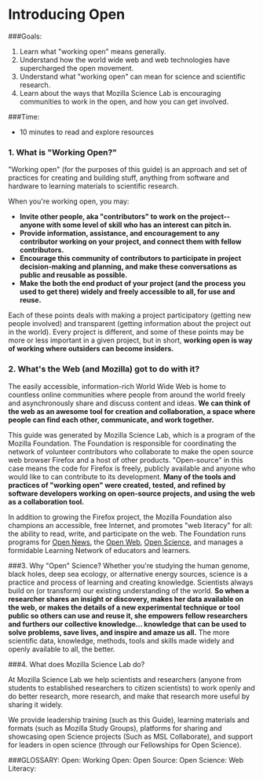 # Introducing Open


###Goals: 

1. Learn what "working open" means generally.
2. Understand how the world wide web and web technologies have supercharged the open movement.
3. Understand what "working open" can mean for science and scientific research.
4. Learn about the ways that Mozilla Science Lab is encouraging communities to work in the open, and how you can get involved. 

###Time:
* 10 minutes to read and explore resources 

### 1. What is "Working Open?"

"Working open" (for the purposes of this guide) is an approach and set of practices for creating and building  stuff, anything from software and hardware to learning materials to scientific research. 

When you're working open, you may: 

* **Invite other people, aka "contributors" to work on the project-- anyone with some level of skill who has an interest can pitch in.**
* **Provide information, assistance, and encouragement to any contributor working on your project, and connect them with fellow contributors.**
* **Encourage this community of contributors to participate in project decision-making and planning, and make these conversations as public and reusable as possible.**
* **Make the both the end product of your project (and the process you used to get there) widely and freely accessible to all, for use and reuse.**

Each of these points deals with making a project participatory (getting new people involved) and transparent (getting information about the project out in the world). Every project is different, and some of these points may be more or less important in a given project, but in short, **working open is way of working where outsiders can become insiders.**


### 2. What's the Web (and Mozilla) got to do with it?
The easily accessible, information-rich World Wide Web is home to countless online communities where people from around the world freely and asynchronously share and discuss content and ideas. **We can think of the web as an awesome tool for creation and collaboration, a space where people can find each other, communicate, and work together.**

This guide was generated by Mozilla Science Lab, which is a program of the Mozilla Foundation. The Foundation is responsible for coordinating the network of volunteer contributors who collaborate to make the open source web browser Firefox and a host of other products. "Open-source" in this case means the code for Firefox is freely, publicly available and anyone who would like to can contribute to its development. **Many of the tools and practices of "working open" were created, tested, and refined by software developers working on open-source projects, and using the web as a collaboration tool.**

In addition to growing the Firefox project, the Mozilla Foundation also champions an accessible, free Internet, and promotes "web literacy" for all: the ability to read, write, and participate on the web. The Foundation runs programs for [Open News](https://opennews.org/), the [Open Web](https://advocacy.mozilla.org/open-web-fellows/), [Open Science](https://mozillascience.org/), and manages a formidable Learning Network of educators and learners.

###3. Why "Open" Science?
Whether you're studying the human genome, black holes, deep sea ecology, or alternative energy sources, science is a practice and process of learning and creating knowledge. Scientists always build on (or transform) our existing understanding of the world. **So when a researcher shares an insight or discovery, makes her data available on the web, or makes the details of a new experimental technique or tool public so others can use and reuse it, she empowers fellow researchers and furthers our collective knowledge... knowledge that can be used to solve problems, save lives, and inspire and amaze us all.** The more scientific data, knowledge, methods, tools and skills made widely and openly available to all, the better.  

###4. What does Mozilla Science Lab do?

At Mozilla Science Lab we help scientists and researchers (anyone from students to established researchers to citizen scientists) to work openly and do better research, more research, and make that research more useful by sharing it widely.  

We provide leadership training (such as this Guide), learning materials and formats (such as Mozilla Study Groups), platforms for sharing and showcasing open Science projects (Such as MSL Collaborate), and support for leaders in open science (through our Fellowships for Open Science). 


###GLOSSARY:
Open:
Working Open:
Open Source: 
Open Science:
Web Literacy: 

